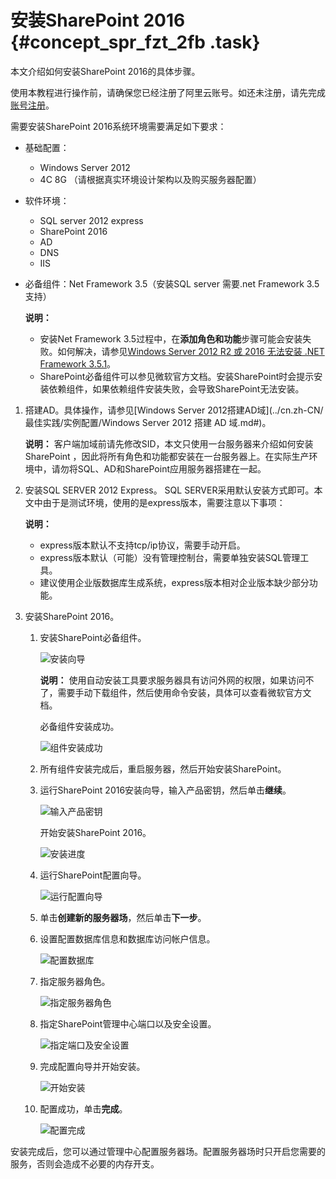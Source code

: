 # 安装SharePoint 2016 {#concept_spr_fzt_2fb .task}

本文介绍如何安装SharePoint 2016的具体步骤。

使用本教程进行操作前，请确保您已经注册了阿里云账号。如还未注册，请先完成[账号注册](https://account.aliyun.com/register/register.htm?)。

需要安装SharePoint 2016系统环境需要满足如下要求：

-   基础配置：
    -   Windows Server 2012
    -   4C 8G （请根据真实环境设计架构以及购买服务器配置）
-   软件环境：
    -   SQL server 2012 express
    -   SharePoint 2016
    -   AD
    -   DNS
    -   IIS
-   必备组件：Net Framework 3.5（安装SQL server 需要.net Framework 3.5 支持）

    **说明：** 

    -   安装Net Framework 3.5过程中，在**添加角色和功能**步骤可能会安装失败。如何解决，请参见[Windows Server 2012 R2 或 2016 无法安装 .NET Framework 3.5.1](https://help.aliyun.com/knowledge_detail/38203.html)。
    -   SharePoint必备组件可以参见微软官方文档。安装SharePoint时会提示安装依赖组件，如果依赖组件安装失败，会导致SharePoint无法安装。

1.  搭建AD。具体操作，请参见[Windows Server 2012搭建AD域](../cn.zh-CN/最佳实践/实例配置/Windows Server 2012 搭建 AD 域.md#)。 

    **说明：** 客户端加域前请先修改SID，本文只使用一台服务器来介绍如何安装SharePoint ，因此将所有角色和功能都安装在一台服务器上。在实际生产环境中，请勿将SQL、AD和SharePoint应用服务器搭建在一起。

2.  安装SQL SERVER 2012 Express。 SQL SERVER采用默认安装方式即可。本文中由于是测试环境，使用的是express版本，需要注意以下事项：

    **说明：** 

    -   express版本默认不支持tcp/ip协议，需要手动开启。
    -   express版本默认（可能）没有管理控制台，需要单独安装SQL管理工具。
    -   建议使用企业版数据库生成系统，express版本相对企业版本缺少部分功能。
3.  安装SharePoint 2016。 
    1.  安装SharePoint必备组件。 

        ![安装向导](http://static-aliyun-doc.oss-cn-hangzhou.aliyuncs.com/assets/img/9788/156688817712385_zh-CN.png)

        **说明：** 使用自动安装工具要求服务器具有访问外网的权限，如果访问不了，需要手动下载组件，然后使用命令安装，具体可以查看微软官方文档。

        必备组件安装成功。

        ![组件安装成功](http://static-aliyun-doc.oss-cn-hangzhou.aliyuncs.com/assets/img/9788/156688817712386_zh-CN.png)

    2.  所有组件安装完成后，重启服务器，然后开始安装SharePoint。
    3.  运行SharePoint 2016安装向导，输入产品密钥，然后单击**继续**。 

        ![输入产品密钥](http://static-aliyun-doc.oss-cn-hangzhou.aliyuncs.com/assets/img/9788/156688817712387_zh-CN.png)

        开始安装SharePoint 2016。

        ![安装进度](http://static-aliyun-doc.oss-cn-hangzhou.aliyuncs.com/assets/img/9788/156688817812388_zh-CN.png)

    4.  运行SharePoint配置向导。 

        ![运行配置向导](http://static-aliyun-doc.oss-cn-hangzhou.aliyuncs.com/assets/img/9788/156688817812389_zh-CN.png)

    5.  单击**创建新的服务器场**，然后单击**下一步**。
    6.  设置配置数据库信息和数据库访问帐户信息。 

        ![配置数据库](http://static-aliyun-doc.oss-cn-hangzhou.aliyuncs.com/assets/img/9788/156688817812391_zh-CN.png)

    7.  指定服务器角色。 

        ![指定服务器角色](http://static-aliyun-doc.oss-cn-hangzhou.aliyuncs.com/assets/img/9788/156688817812392_zh-CN.png)

    8.  指定SharePoint管理中心端口以及安全设置。 

        ![指定端口及安全设置](http://static-aliyun-doc.oss-cn-hangzhou.aliyuncs.com/assets/img/9788/156688817912393_zh-CN.png)

    9.  完成配置向导并开始安装。 

        ![开始安装](http://static-aliyun-doc.oss-cn-hangzhou.aliyuncs.com/assets/img/9788/156688817912394_zh-CN.png)

    10. 配置成功，单击**完成**。 

        ![配置完成](http://static-aliyun-doc.oss-cn-hangzhou.aliyuncs.com/assets/img/9788/156688817912396_zh-CN.png)


安装完成后，您可以通过管理中心配置服务器场。配置服务器场时只开启您需要的服务，否则会造成不必要的内存开支。

